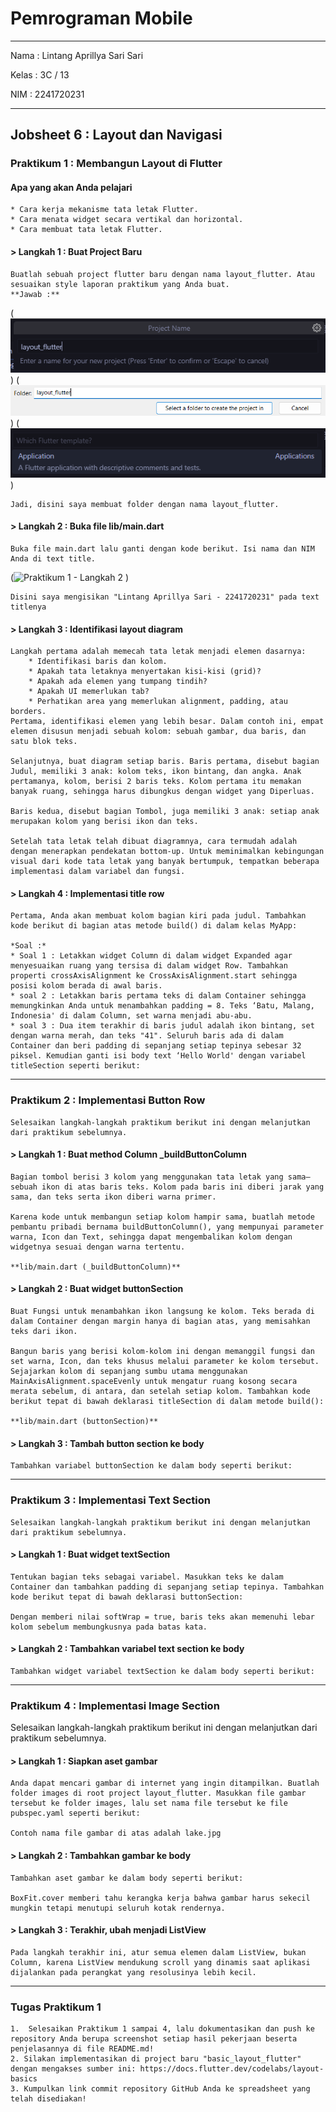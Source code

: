 # Pemrograman Mobile

---

Nama : Lintang Aprillya Sari Sari

Kelas : 3C / 13

NIM : 2241720231

---

## Jobsheet 6 : Layout dan Navigasi

### Praktikum 1 : Membangun Layout di Flutter

#### Apa yang akan Anda pelajari

    * Cara kerja mekanisme tata letak Flutter.
    * Cara menata widget secara vertikal dan horizontal.
    * Cara membuat tata letak Flutter.

#### > Langkah 1 : Buat Project Baru

    Buatlah sebuah project flutter baru dengan nama layout_flutter. Atau sesuaikan style laporan praktikum yang Anda buat.
    **Jawab :**

(![Praktikum 1 - Langkah 1](<./picture/js6_praktikum1_langkah1(1).png>)
)
(![Praktikum 1 - Langkah 1](<./picture/js6_praktikum1_langkah1(2).png>)
)
(![Praktikum 1 - Langkah 1](<./picture/js6_praktikum1_langkah1(3).png>)
)

    Jadi, disini saya membuat folder dengan nama layout_flutter.

#### > Langkah 2 : Buka file lib/main.dart

    Buka file main.dart lalu ganti dengan kode berikut. Isi nama dan NIM Anda di text title.

(![Praktikum 1 - Langkah 2](<./picture/js6_praktikum1_langkah2.png>)
)

    Disini saya mengisikan "Lintang Aprillya Sari - 2241720231" pada text titlenya

#### > Langkah 3 : Identifikasi layout diagram

    Langkah pertama adalah memecah tata letak menjadi elemen dasarnya:
        * Identifikasi baris dan kolom.
        * Apakah tata letaknya menyertakan kisi-kisi (grid)?
        * Apakah ada elemen yang tumpang tindih?
        * Apakah UI memerlukan tab?
        * Perhatikan area yang memerlukan alignment, padding, atau borders.
    Pertama, identifikasi elemen yang lebih besar. Dalam contoh ini, empat elemen disusun menjadi sebuah kolom: sebuah gambar, dua baris, dan satu blok teks.

    Selanjutnya, buat diagram setiap baris. Baris pertama, disebut bagian Judul, memiliki 3 anak: kolom teks, ikon bintang, dan angka. Anak pertamanya, kolom, berisi 2 baris teks. Kolom pertama itu memakan banyak ruang, sehingga harus dibungkus dengan widget yang Diperluas.

    Baris kedua, disebut bagian Tombol, juga memiliki 3 anak: setiap anak merupakan kolom yang berisi ikon dan teks.

    Setelah tata letak telah dibuat diagramnya, cara termudah adalah dengan menerapkan pendekatan bottom-up. Untuk meminimalkan kebingungan visual dari kode tata letak yang banyak bertumpuk, tempatkan beberapa implementasi dalam variabel dan fungsi.

#### > Langkah 4 : Implementasi title row

    Pertama, Anda akan membuat kolom bagian kiri pada judul. Tambahkan kode berikut di bagian atas metode build() di dalam kelas MyApp:

    *Soal :*
    * Soal 1 : Letakkan widget Column di dalam widget Expanded agar menyesuaikan ruang yang tersisa di dalam widget Row. Tambahkan properti crossAxisAlignment ke CrossAxisAlignment.start sehingga posisi kolom berada di awal baris.
    * soal 2 : Letakkan baris pertama teks di dalam Container sehingga memungkinkan Anda untuk menambahkan padding = 8. Teks ‘Batu, Malang, Indonesia' di dalam Column, set warna menjadi abu-abu.
    * soal 3 : Dua item terakhir di baris judul adalah ikon bintang, set dengan warna merah, dan teks "41". Seluruh baris ada di dalam Container dan beri padding di sepanjang setiap tepinya sebesar 32 piksel. Kemudian ganti isi body text ‘Hello World' dengan variabel titleSection seperti berikut:

---

### Praktikum 2 : Implementasi Button Row

    Selesaikan langkah-langkah praktikum berikut ini dengan melanjutkan dari praktikum sebelumnya.

#### > Langkah 1 : Buat method Column \_buildButtonColumn

    Bagian tombol berisi 3 kolom yang menggunakan tata letak yang sama—sebuah ikon di atas baris teks. Kolom pada baris ini diberi jarak yang sama, dan teks serta ikon diberi warna primer.

    Karena kode untuk membangun setiap kolom hampir sama, buatlah metode pembantu pribadi bernama buildButtonColumn(), yang mempunyai parameter warna, Icon dan Text, sehingga dapat mengembalikan kolom dengan widgetnya sesuai dengan warna tertentu.

    **lib/main.dart (_buildButtonColumn)**

#### > Langkah 2 : Buat widget buttonSection

    Buat Fungsi untuk menambahkan ikon langsung ke kolom. Teks berada di dalam Container dengan margin hanya di bagian atas, yang memisahkan teks dari ikon.

    Bangun baris yang berisi kolom-kolom ini dengan memanggil fungsi dan set warna, Icon, dan teks khusus melalui parameter ke kolom tersebut. Sejajarkan kolom di sepanjang sumbu utama menggunakan MainAxisAlignment.spaceEvenly untuk mengatur ruang kosong secara merata sebelum, di antara, dan setelah setiap kolom. Tambahkan kode berikut tepat di bawah deklarasi titleSection di dalam metode build():

    **lib/main.dart (buttonSection)**

#### > Langkah 3 : Tambah button section ke body

    Tambahkan variabel buttonSection ke dalam body seperti berikut:

---

### Praktikum 3 : Implementasi Text Section

    Selesaikan langkah-langkah praktikum berikut ini dengan melanjutkan dari praktikum sebelumnya.

#### > Langkah 1 : Buat widget textSection

    Tentukan bagian teks sebagai variabel. Masukkan teks ke dalam Container dan tambahkan padding di sepanjang setiap tepinya. Tambahkan kode berikut tepat di bawah deklarasi buttonSection:

    Dengan memberi nilai softWrap = true, baris teks akan memenuhi lebar kolom sebelum membungkusnya pada batas kata.

#### > Langkah 2 : Tambahkan variabel text section ke body

    Tambahkan widget variabel textSection ke dalam body seperti berikut:

---

### Praktikum 4 : Implementasi Image Section

Selesaikan langkah-langkah praktikum berikut ini dengan melanjutkan dari praktikum sebelumnya.

#### > Langkah 1 : Siapkan aset gambar

    Anda dapat mencari gambar di internet yang ingin ditampilkan. Buatlah folder images di root project layout_flutter. Masukkan file gambar tersebut ke folder images, lalu set nama file tersebut ke file pubspec.yaml seperti berikut:

    Contoh nama file gambar di atas adalah lake.jpg

#### > Langkah 2 : Tambahkan gambar ke body

    Tambahkan aset gambar ke dalam body seperti berikut:

    BoxFit.cover memberi tahu kerangka kerja bahwa gambar harus sekecil mungkin tetapi menutupi seluruh kotak rendernya.

#### > Langkah 3 : Terakhir, ubah menjadi ListView

    Pada langkah terakhir ini, atur semua elemen dalam ListView, bukan Column, karena ListView mendukung scroll yang dinamis saat aplikasi dijalankan pada perangkat yang resolusinya lebih kecil.

---

### Tugas Praktikum 1

    1.  Selesaikan Praktikum 1 sampai 4, lalu dokumentasikan dan push ke repository Anda berupa screenshot setiap hasil pekerjaan beserta penjelasannya di file README.md!
    2. Silakan implementasikan di project baru "basic_layout_flutter" dengan mengakses sumber ini: https://docs.flutter.dev/codelabs/layout-basics
    3. Kumpulkan link commit repository GitHub Anda ke spreadsheet yang telah disediakan!
